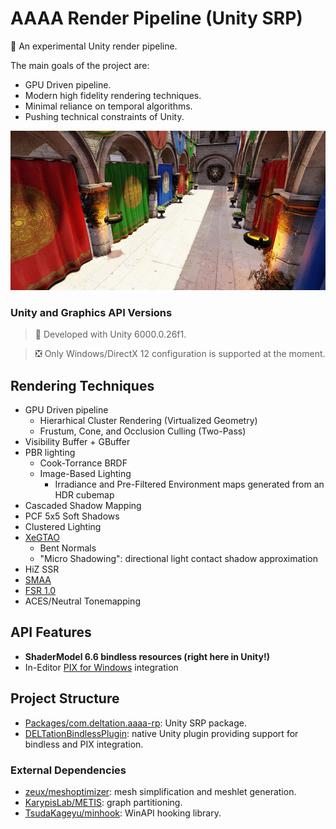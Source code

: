 # AAAA Render Pipeline (Unity SRP)

🚧 An experimental Unity render pipeline.

The main goals of the project are:

- GPU Driven pipeline.
- Modern high fidelity rendering techniques.
- Minimal reliance on temporal algorithms.
- Pushing technical constraints of Unity. 

![Main](./Documentation/Main.jpg)

### Unity and Graphics API Versions

> 🔨 Developed with Unity 6000.0.26f1.

> ❎ Only Windows/DirectX 12 configuration is supported at the moment.

## Rendering Techniques

- GPU Driven pipeline
  - Hierarhical Cluster Rendering (Virtualized Geometry)
  - Frustum, Cone, and Occlusion Culling (Two-Pass)
- Visibility Buffer + GBuffer
- PBR lighting
  - Cook-Torrance BRDF
  - Image-Based Lighting
    - Irradiance and Pre-Filtered Environment maps generated from an HDR cubemap
- Cascaded Shadow Mapping
- PCF 5x5 Soft Shadows
- Clustered Lighting
- [XeGTAO](https://github.com/GameTechDev/XeGTAO)
  - Bent Normals
  - "Micro Shadowing": directional light contact shadow approximation
- HiZ SSR
- [SMAA](https://github.com/iryoku/smaa)
- [FSR 1.0](https://gpuopen.com/fidelityfx-superresolution/)
- ACES/Neutral Tonemapping

## API Features

- **ShaderModel 6.6 bindless resources (right here in Unity!)**
- In-Editor [PIX for Windows]((https://devblogs.microsoft.com/pix/)) integration

## Project Structure

- [Packages/com.deltation.aaaa-rp](./Packages/com.deltation.aaaa-rp): Unity SRP package.
- [DELTationBindlessPlugin](./DELTationBindlessPlugin): native Unity plugin providing support for bindless and PIX integration.

### External Dependencies

- [zeux/meshoptimizer](https://github.com/zeux/meshoptimizer): mesh simplification and meshlet generation.
- [KarypisLab/METIS](https://github.com/KarypisLab/METIS): graph partitioning.
- [TsudaKageyu/minhook](https://github.com/TsudaKageyu/minhook): WinAPI hooking library.
